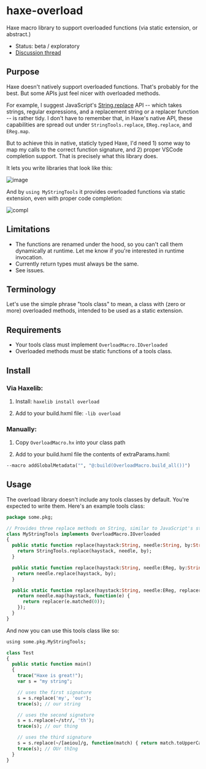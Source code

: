# haxe-overload
Haxe macro library to support overloaded functions (via static extension, or abstract.)

- Status: beta / exploratory
- [Discussion thread](https://community.haxe.org/t/toying-with-a-macro-for-overloading-via-static-extension/840/)

## Purpose

Haxe doesn't natively support overloaded functions. That's probably for the best. But some
APIs just feel nicer with overloaded methods.

For example, I suggest JavaScript's [String.replace](https://developer.mozilla.org/en-US/docs/Web/JavaScript/Reference/Global_Objects/String/replace)
API -- which takes strings, regular expressions, and a replacement string or a replacer function -- is rather tidy. I don't have
to remember that, in Haxe's native API, these capabilities are spread out under `StringTools.replace`, `EReg.replace`,
and `EReg.map`.

But to achieve this in native, staticly typed Haxe, I'd need 1) some way to map my calls to the correct
function signature, and 2) proper VSCode completion support. That is precisely what this library does.

It lets you write libraries that look like this:

![image](https://user-images.githubusercontent.com/2192439/42594874-bb05089c-850d-11e8-90b8-7e5cd50ab7d9.png)

And by `using MyStringTools` it provides overloaded functions via static extension, even with proper code completion:

![compl](https://user-images.githubusercontent.com/2192439/42593316-54306188-8509-11e8-86ed-cea293722f59.gif)

## Limitations

- The functions are renamed under the hood, so you can't call them dynamically at runtime. Let me know if you're interested in runtime invocation.
- Currently return types must always be the same.
- See issues.

## Terminology

Let's use the simple phrase "tools class" to mean, a class with (zero or more) overloaded methods,
intended to be used as a static extension.

## Requirements

- Your tools class must implement `OverloadMacro.IOverloaded`
- Overloaded methods must be static functions of a tools class.

## Install

### Via Haxelib:

1) Install: `haxelib install overload`

2) Add to your build.hxml file: `-lib overload`

### Manually:

1) Copy `OverloadMacro.hx` into your class path

2) Add to your build.hxml file the contents of extraParams.hxml:

```haxe
--macro addGlobalMetadata("", "@:build(OverloadMacro.build_all())")
```

## Usage

The overload library doesn't include any tools classes by default. You're expected
to write them. Here's an example tools class:

```haxe
package some.pkg;

// Provides three replace methods on String, similar to JavaScript's str.replace()
class MyStringTools implements OverloadMacro.IOverloaded
{
  public static function replace(haystack:String, needle:String, by:String):String {
    return StringTools.replace(haystack, needle, by);
  }

  public static function replace(haystack:String, needle:EReg, by:String):String {
    return needle.replace(haystack, by);
  }

  public static function replace(haystack:String, needle:EReg, replacer:String->String):String {
    return needle.map(haystack, function(e) {
      return replacer(e.matched(0));
    });
  }
}
```

And now you can use this tools class like so:

```haxe
using some.pkg.MyStringTools;

class Test
{
  public static function main()
  {
    trace("Haxe is great!");
    var s = "my string";

    // uses the first signature
    s = s.replace('my', 'our');
    trace(s); // our string

    // uses the second signature
    s = s.replace(~/str/, 'th');
    trace(s); // our thing

    // uses the third signature
    s = s.replace(~/[aeiou]/g, function(match) { return match.toUpperCase(); });
    trace(s); // OUr thIng
  }
}
```
